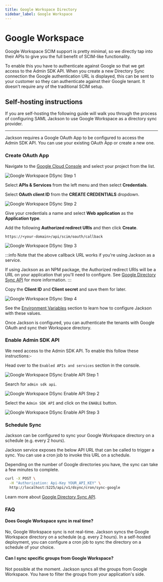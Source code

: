 ```yaml
---
title: Google Workspace Directory
sidebar_label: Google Workspace
---
```


# Google Workspace

Google Workspace SCIM support is pretty minimal, so we directly tap into their APIs to give you the full benefit of SCIM-like functionality.

To enable this you have to authenticate against Google so that we get access to the Admin SDK API. When you create a new Directory Sync connection the Google authentication URL is displayed, this can be sent to your customer so they can authenticate against their Google tenant. It doesn't require any of the traditional SCIM setup.

## Self-hosting instructions

If you are self-hosting the following guide will walk you through the process of configuring SAML Jackson to use Google Workspace as a directory sync provider.

---

Jackson requires a Google OAuth App to be configured to access the Admin SDK API. You can use your existing OAuth App or create a new one.

### Create OAuth App

Navigate to the [Google Cloud Console](https://console.cloud.google.com/) and select your project from the list.

![Google Workspace DSync Step 1](/images/docs/jackson/dsync-providers/google/oauth/1.png)

Select **APIs & Services** from the left menu and then select **Credentials**.

Select **OAuth client ID** from the **CREATE CREDENTIALS** dropdown.

![Google Workspace DSync Step 2](/images/docs/jackson/dsync-providers/google/oauth/2.png)

Give your credentials a name and select **Web application** as the **Application type**.

Add the following **Authorized redirect URIs** and then click **Create**.

`https://<your-domain>/api/scim/oauth/callback`

![Google Workspace DSync Step 3](/images/docs/jackson/dsync-providers/google/oauth/3.png)

:::info
Note that the above callback URL works if you're using Jackson as a service.

If using Jackson as an NPM package, the Authorized redirect URIs will be a URL on your application that you'll need to configure. See [Google Directory Sync API](/docs/directory-sync/api-reference#google-directory-sync) for more information.
:::

Copy the **Client ID** and **Client secret** and save them for later.

![Google Workspace DSync Step 4](/images/docs/jackson/dsync-providers/google/oauth/4.png)

See the [Environment Variables](/docs/directory-sync/api-reference#google-directory-sync) section to learn how to configure Jackson with these values.

Once Jackson is configured, you can authenticate the tenants with Google OAuth and sync their Workspace directory.

### Enable Admin SDK API

We need access to the Admin SDK API. To enable this follow these instructions:-

Head over to the `Enabled APIs and services` section in the console.

![Google Workspace DSync Enable API Step 1](/images/docs/jackson/dsync-providers/google/oauth/enable-api-1.png)

Search for `admin sdk api`.

![Google Workspace DSync Enable API Step 2](/images/docs/jackson/dsync-providers/google/oauth/enable-api-2.png)

Select the `Admin SDK API` and click on the `ENABLE` button.

![Google Workspace DSync Enable API Step 3](/images/docs/jackson/dsync-providers/google/oauth/enable-api-3.png)

### Schedule Sync

Jackson can be configured to sync your Google Workspace directory on a schedule (e.g. every 2 hours).

Jackson service exposes the below API URL that can be called to trigger a sync. You can use a cron job to invoke this URL on a schedule.

Depending on the number of Google directories you have, the sync can take a few minutes to complete.

```bash
curl -X POST \
  -H "Authorization: Api-Key YOUR_API_KEY" \
  http://localhost:5225/api/v1/dsync/cron/sync-google
```

Learn more about [Google Directory Sync API](/docs/directory-sync/api-reference#4-sync-directory).

### FAQ

#### Does Google Workspace sync in real time?

No, Google Workspace sync is not real-time. Jackson syncs the Google Workspace directory on a schedule (e.g. every 2 hours). In a self-hosted deployment, you can configure a cron job to sync the directory on a schedule of your choice.

#### Can I sync specific groups from Google Workspace?

Not possible at the moment. Jackson syncs all the groups from Google Workspace. You have to filter the groups from your application's side.
